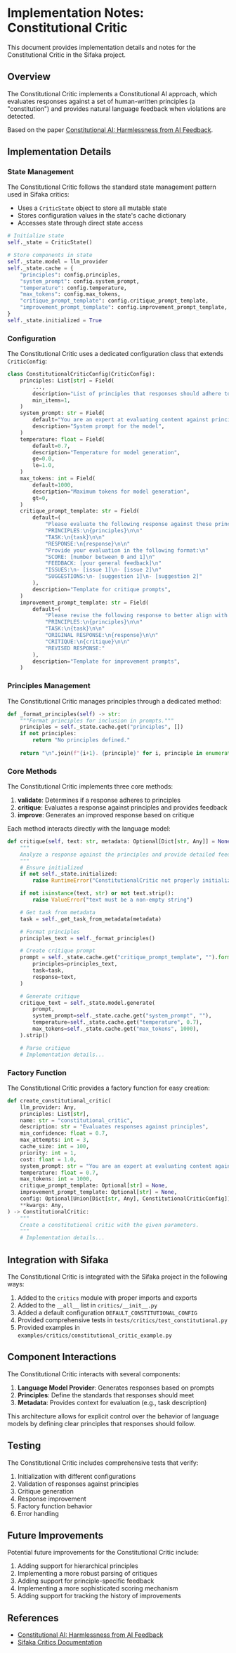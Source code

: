 # Implementation Notes: Constitutional Critic

This document provides implementation details and notes for the Constitutional Critic in the Sifaka project.

## Overview

The Constitutional Critic implements a Constitutional AI approach, which evaluates responses against a set of human-written principles (a "constitution") and provides natural language feedback when violations are detected.

Based on the paper [Constitutional AI: Harmlessness from AI Feedback](https://arxiv.org/abs/2212.08073).

## Implementation Details

### State Management

The Constitutional Critic follows the standard state management pattern used in Sifaka critics:

- Uses a `CriticState` object to store all mutable state
- Stores configuration values in the state's cache dictionary
- Accesses state through direct state access

```python
# Initialize state
self._state = CriticState()

# Store components in state
self._state.model = llm_provider
self._state.cache = {
    "principles": config.principles,
    "system_prompt": config.system_prompt,
    "temperature": config.temperature,
    "max_tokens": config.max_tokens,
    "critique_prompt_template": config.critique_prompt_template,
    "improvement_prompt_template": config.improvement_prompt_template,
}
self._state.initialized = True
```

### Configuration

The Constitutional Critic uses a dedicated configuration class that extends `CriticConfig`:

```python
class ConstitutionalCriticConfig(CriticConfig):
    principles: List[str] = Field(
        ...,
        description="List of principles that responses should adhere to",
        min_items=1,
    )
    system_prompt: str = Field(
        default="You are an expert at evaluating content against principles.",
        description="System prompt for the model",
    )
    temperature: float = Field(
        default=0.7,
        description="Temperature for model generation",
        ge=0.0,
        le=1.0,
    )
    max_tokens: int = Field(
        default=1000,
        description="Maximum tokens for model generation",
        gt=0,
    )
    critique_prompt_template: str = Field(
        default=(
            "Please evaluate the following response against these principles:\n\n"
            "PRINCIPLES:\n{principles}\n\n"
            "TASK:\n{task}\n\n"
            "RESPONSE:\n{response}\n\n"
            "Provide your evaluation in the following format:\n"
            "SCORE: [number between 0 and 1]\n"
            "FEEDBACK: [your general feedback]\n"
            "ISSUES:\n- [issue 1]\n- [issue 2]\n"
            "SUGGESTIONS:\n- [suggestion 1]\n- [suggestion 2]"
        ),
        description="Template for critique prompts",
    )
    improvement_prompt_template: str = Field(
        default=(
            "Please revise the following response to better align with these principles:\n\n"
            "PRINCIPLES:\n{principles}\n\n"
            "TASK:\n{task}\n\n"
            "ORIGINAL RESPONSE:\n{response}\n\n"
            "CRITIQUE:\n{critique}\n\n"
            "REVISED RESPONSE:"
        ),
        description="Template for improvement prompts",
    )
```

### Principles Management

The Constitutional Critic manages principles through a dedicated method:

```python
def _format_principles(self) -> str:
    """Format principles for inclusion in prompts."""
    principles = self._state.cache.get("principles", [])
    if not principles:
        return "No principles defined."
    
    return "\n".join(f"{i+1}. {principle}" for i, principle in enumerate(principles))
```

### Core Methods

The Constitutional Critic implements three core methods:

1. **validate**: Determines if a response adheres to principles
2. **critique**: Evaluates a response against principles and provides feedback
3. **improve**: Generates an improved response based on critique

Each method interacts directly with the language model:

```python
def critique(self, text: str, metadata: Optional[Dict[str, Any]] = None) -> Dict[str, Any]:
    """
    Analyze a response against the principles and provide detailed feedback.
    """
    # Ensure initialized
    if not self._state.initialized:
        raise RuntimeError("ConstitutionalCritic not properly initialized")

    if not isinstance(text, str) or not text.strip():
        raise ValueError("text must be a non-empty string")

    # Get task from metadata
    task = self._get_task_from_metadata(metadata)

    # Format principles
    principles_text = self._format_principles()

    # Create critique prompt
    prompt = self._state.cache.get("critique_prompt_template", "").format(
        principles=principles_text,
        task=task,
        response=text,
    )

    # Generate critique
    critique_text = self._state.model.generate(
        prompt,
        system_prompt=self._state.cache.get("system_prompt", ""),
        temperature=self._state.cache.get("temperature", 0.7),
        max_tokens=self._state.cache.get("max_tokens", 1000),
    ).strip()

    # Parse critique
    # Implementation details...
```

### Factory Function

The Constitutional Critic provides a factory function for easy creation:

```python
def create_constitutional_critic(
    llm_provider: Any,
    principles: List[str],
    name: str = "constitutional_critic",
    description: str = "Evaluates responses against principles",
    min_confidence: float = 0.7,
    max_attempts: int = 3,
    cache_size: int = 100,
    priority: int = 1,
    cost: float = 1.0,
    system_prompt: str = "You are an expert at evaluating content against principles.",
    temperature: float = 0.7,
    max_tokens: int = 1000,
    critique_prompt_template: Optional[str] = None,
    improvement_prompt_template: Optional[str] = None,
    config: Optional[Union[Dict[str, Any], ConstitutionalCriticConfig]] = None,
    **kwargs: Any,
) -> ConstitutionalCritic:
    """
    Create a constitutional critic with the given parameters.
    """
    # Implementation details...
```

## Integration with Sifaka

The Constitutional Critic is integrated with the Sifaka project in the following ways:

1. Added to the `critics` module with proper imports and exports
2. Added to the `__all__` list in `critics/__init__.py`
3. Added a default configuration `DEFAULT_CONSTITUTIONAL_CONFIG`
4. Provided comprehensive tests in `tests/critics/test_constitutional.py`
5. Provided examples in `examples/critics/constitutional_critic_example.py`

## Component Interactions

The Constitutional Critic interacts with several components:

1. **Language Model Provider**: Generates responses based on prompts
2. **Principles**: Define the standards that responses should meet
3. **Metadata**: Provides context for evaluation (e.g., task description)

This architecture allows for explicit control over the behavior of language models by defining clear principles that responses should follow.

## Testing

The Constitutional Critic includes comprehensive tests that verify:

1. Initialization with different configurations
2. Validation of responses against principles
3. Critique generation
4. Response improvement
5. Factory function behavior
6. Error handling

## Future Improvements

Potential future improvements for the Constitutional Critic include:

1. Adding support for hierarchical principles
2. Implementing a more robust parsing of critiques
3. Adding support for principle-specific feedback
4. Implementing a more sophisticated scoring mechanism
5. Adding support for tracking the history of improvements

## References

- [Constitutional AI: Harmlessness from AI Feedback](https://arxiv.org/abs/2212.08073)
- [Sifaka Critics Documentation](../components/critics.md)
